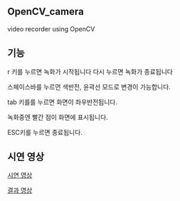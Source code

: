 ## OpenCV_camera
video recorder using OpenCV

## 기능

 r 키를 누르면 녹화가 시작됩니다 다시 누르면 녹화가 종료됩니다

 스페이스바를 누르먼 색반전, 윤곽선 모드로 변경이 가능합니다.

 tab 키를를 누르면 화면이 좌우반전됩니다.

 녹화중엔 빨간 점이 화면에 표시됩니다.

 ESC키를 누르면 종료됩니다.

## 시연 영상

 [시연 영상](https://youtu.be/5zDR8m5apMQ)

 [결과 영상](https://youtu.be/R_6P3b0SaKk)